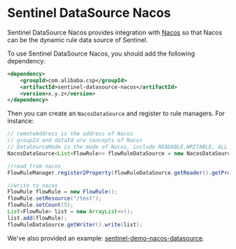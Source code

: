 # Sentinel DataSource Nacos

Sentinel DataSource Nacos provides integration with [Nacos](http://nacos.io) so that Nacos
can be the dynamic rule data source of Sentinel.

To use Sentinel DataSource Nacos, you should add the following dependency:

```xml
<dependency>
    <groupId>com.alibaba.csp</groupId>
    <artifactId>sentinel-datasource-nacos</artifactId>
    <version>x.y.z</version>
</dependency>
```

Then you can create an `NacosDataSource` and register to rule managers.
For instance:

```java
// remoteAddress is the address of Nacos
// groupId and dataId are concepts of Nacos
// DataSourceMode is the mode of Nacos, include READABLE,WRITABLE, ALL
NacosDataSource<List<FlowRule>> flowRuleDataSource = new NacosDataSource<>(remoteAddress, groupId, dataId, new JsonStringCollectionConverter<>(FlowRule.class), DataSourceMode.ALL);

//read from nacos
FlowRuleManager.register2Property(flowRuleDataSource.getReader().getProperty());

//write to nacos
FlowRule flowRule = new FlowRule();
flowRule.setResource("/test");
flowRule.setCount(5);
List<FlowRule> list = new ArrayList<>();
list.add(flowRule);
flowRuleDataSource.getWriter().write(list);
```

We've also provided an example: [sentinel-demo-nacos-datasource](https://github.com/alibaba/Sentinel/tree/master/sentinel-demo/sentinel-demo-nacos-datasource).